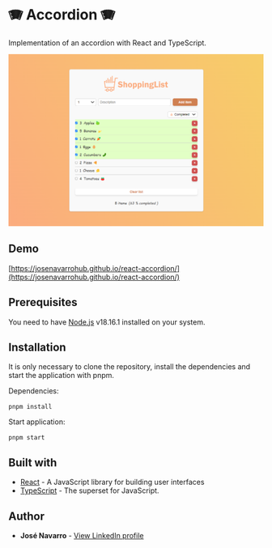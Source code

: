 # 🪗 Accordion 🪗

Implementation of an accordion with React and TypeScript.

[![ShoppingList](https://github.com/josenavarrohub/react-accordion/blob/main/demo.png?raw=true)](https://josenavarrohub.github.io/react-accordion/)

## Demo
[https://josenavarrohub.github.io/react-accordion/](https://josenavarrohub.github.io/react-accordion/)

## Prerequisites

You need to have [Node.js](https://nodejs.org/en/) v18.16.1 installed on your system.

## Installation

It is only necessary to clone the repository, install the dependencies and start the application with pnpm.

Dependencies:
```
pnpm install
```

Start application:
```
pnpm start
```


## Built with

* [React](https://reactjs.org/) - A JavaScript library for building user interfaces
* [TypeScript](https://www.typescriptlang.org/) - The superset for JavaScript.

## Author

* **José Navarro** - [View LinkedIn profile](https://www.linkedin.com/in/josenavarroortiz/)

